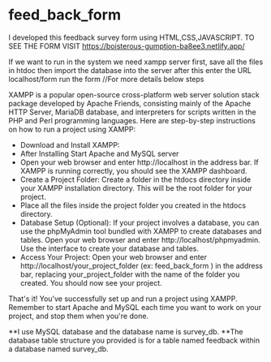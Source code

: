 # feed_back_form
I developed this feedback survey form using HTML,CSS,JAVASCRIPT. TO SEE THE FORM VISIT https://boisterous-gumption-ba8ee3.netlify.app/

If we want to run in the system we need xampp server first, save all the files in htdoc then import the database into the server after this enter the URL localhost/form run the form
//For more details below steps

XAMPP is a popular open-source cross-platform web server solution stack package developed by Apache Friends, consisting mainly of the Apache HTTP Server, MariaDB database, and interpreters for scripts written in the PHP and Perl programming languages. Here are step-by-step instructions on how to run a project using XAMPP:

* Download and Install XAMPP:
* After Installing Start Apache and MySQL server
* Open your web browser and enter http://localhost in the address bar. If XAMPP is running correctly, you should see the XAMPP dashboard.
* Create a Project Folder:
  Create a folder in the htdocs directory inside your XAMPP installation directory. This will be the root folder for your project.
* Place all the files inside the project folder you created in the htdocs directory.
* Database Setup (Optional):
  If your project involves a database, you can use the phpMyAdmin tool bundled with XAMPP to create databases and tables.
  Open your web browser and enter http://localhost/phpmyadmin.
  Use the interface to create your database and tables.
* Access Your Project:
  Open your web browser and enter http://localhost/your_project_folder (ex: feed_back_form ) in the address bar, replacing your_project_folder 
  with the name of the folder you created. You should now see your project.
 
That's it! You've successfully set up and run a project using XAMPP. Remember to start Apache and MySQL each time you want to work on your project, 
and stop them when you're done.


**I use MySQL database and the database name is survey_db.
**The database table structure you provided is for a table named feedback within a database named survey_db.
